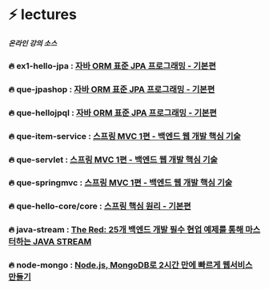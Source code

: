 # ⚡ lectures
**_온라인 강의 소스_**

### 🔥 ex1-hello-jpa : [자바 ORM 표준 JPA 프로그래밍 - 기본편](https://www.inflearn.com/course/ORM-JPA-Basic/dashboard)
### 🔥 que-jpashop : [자바 ORM 표준 JPA 프로그래밍 - 기본편](https://www.inflearn.com/course/ORM-JPA-Basic/dashboard)
### 🔥 que-hellojpql : [자바 ORM 표준 JPA 프로그래밍 - 기본편](https://www.inflearn.com/course/ORM-JPA-Basic/dashboard)
### 🔥 que-item-service : [스프링 MVC 1편 - 백엔드 웹 개발 핵심 기술](https://www.inflearn.com/course/%EC%8A%A4%ED%94%84%EB%A7%81-mvc-1)
### 🔥 que-servlet : [스프링 MVC 1편 - 백엔드 웹 개발 핵심 기술](https://www.inflearn.com/course/%EC%8A%A4%ED%94%84%EB%A7%81-mvc-1)
### 🔥 que-springmvc : [스프링 MVC 1편 - 백엔드 웹 개발 핵심 기술](https://www.inflearn.com/course/%EC%8A%A4%ED%94%84%EB%A7%81-mvc-1)
### 🔥 que-hello-core/core : [스프링 핵심 원리 - 기본편](https://www.inflearn.com/course/%EC%8A%A4%ED%94%84%EB%A7%81-%ED%95%B5%EC%8B%AC-%EC%9B%90%EB%A6%AC-%EA%B8%B0%EB%B3%B8%ED%8E%B8)
### 🔥 java-stream : [The Red: 25개 백엔드 개발 필수 현업 예제를 통해 마스터하는 JAVA STREAM](https://fastcampus.co.kr/dev_red_lsh)
### 🔥 node-mongo : [Node.js, MongoDB로 2시간 만에 빠르게 웹서비스 만들기](https://codingapple.com/course/node-express-mongodb-server/)
